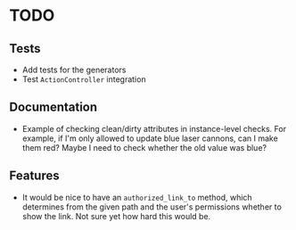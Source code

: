 # TODO

## Tests

- Add tests for the generators
- Test `ActionController` integration

## Documentation

- Example of checking clean/dirty attributes in instance-level checks. For example, if I'm only allowed to update blue laser cannons, can I make them red? Maybe I need to check whether the old value was blue?

## Features

- It would be nice to have an `authorized_link_to` method, which determines from the given path and the user's permissions whether to show the link. Not sure yet how hard this would be.

